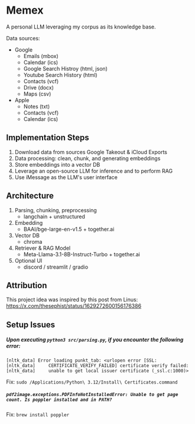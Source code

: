 # Memex

A personal LLM leveraging my corpus as its knowledge base.

Data sources:
- Google
    - Emails (mbox)
    - Calendar (ics)
    - Google Search Histroy (html, json)
    - Youtube Search History (html)
    - Contacts (vcf)
    - Drive (docx)
    - Maps (csv)
- Apple
    - Notes (txt)
    - Contacts (vcf)
    - Calendar (ics)


## Implementation Steps

1. Download data from sources Google Takeout & iCloud Exports
2. Data processing: clean, chunk, and generating embeddings
3. Store embeddings into a vector DB
4. Leverage an open-source LLM for inference and to perform RAG
5. Use iMessage as the LLM's user interface


## Architecture

1. Parsing, chunking, preprocessing
    - langchain + unstructured
2. Embedding
    - BAAI/bge-large-en-v1.5 + together.ai
3. Vector DB
    - chroma
4. Retriever & RAG Model
    - Meta-Llama-3.1-8B-Instruct-Turbo + together.ai
5. Optional UI
    - discord / streamlit / gradio


## Attribution

This project idea was inspired by this post from Linus: https://x.com/thesephist/status/1629272600156176386


## Setup Issues

##### Upon executing `python3 src/parsing.py`, if you encounter the following error:
```
[nltk_data] Error loading punkt_tab: <urlopen error [SSL:
[nltk_data]     CERTIFICATE_VERIFY_FAILED] certificate verify failed:
[nltk_data]     unable to get local issuer certificate (_ssl.c:1000)>
```

Fix: `sudo /Applications/Python\ 3.12/Install\ Certificates.command`


##### `pdf2image.exceptions.PDFInfoNotInstalledError: Unable to get page count. Is poppler installed and in PATH?`

Fix: `brew install poppler`
